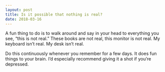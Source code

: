 ```yaml
---
layout: post
title: Is it possible that nothing is real?
date: 2018-03-16
---
```


<p>A fun thing to do is to walk around and say in your head to everything you see, “this is not real.” These books are not real, this monitor is not real. My keyboard isn’t real. My desk isn’t real.</p><p>Do this continuously whenever you remember for a few days. It does fun things to your brain. I’d especially recommend giving it a shot if you’re depressed.</p>
